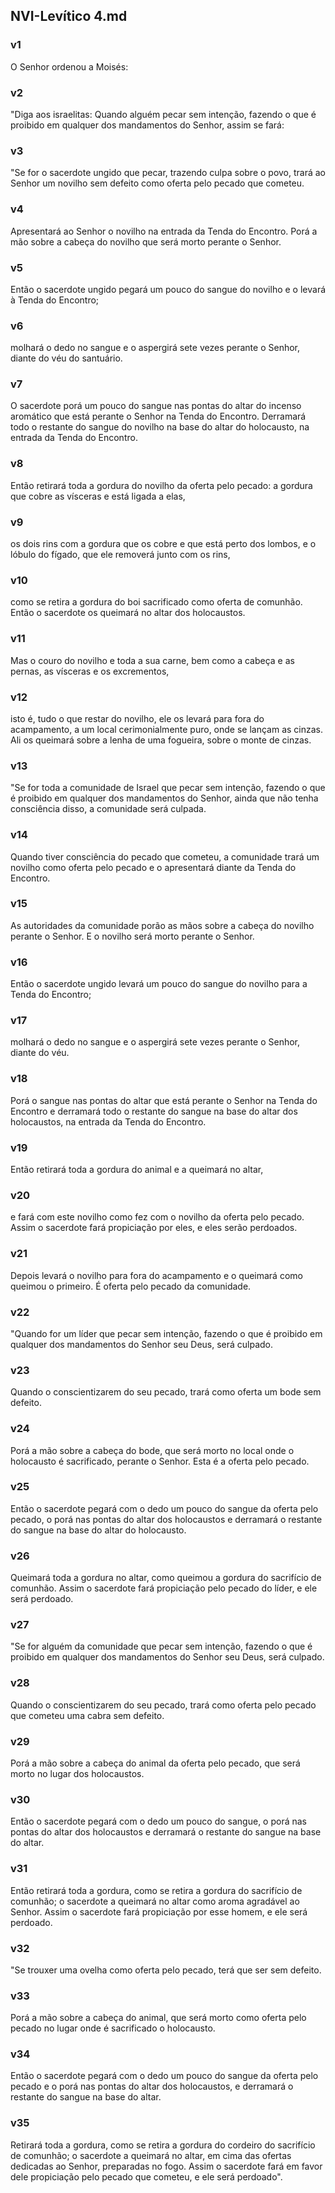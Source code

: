 ## NVI-Levítico 4.md
### v1
 O Senhor ordenou a Moisés:
### v2
 "Diga aos israelitas: Quando alguém pecar sem intenção, fazendo o que é proibido em qualquer dos mandamentos do Senhor, assim se fará:
### v3
 "Se for o sacerdote ungido que pecar, trazendo culpa sobre o povo, trará ao Senhor um novilho sem defeito como oferta pelo pecado que cometeu.
### v4
 Apresentará ao Senhor o novilho na entrada da Tenda do Encontro. Porá a mão sobre a cabeça do novilho que será morto perante o Senhor.
### v5
 Então o sacerdote ungido pegará um pouco do sangue do novilho e o levará à Tenda do Encontro;
### v6
 molhará o dedo no sangue e o aspergirá sete vezes perante o Senhor, diante do véu do santuário.
### v7
 O sacerdote porá um pouco do sangue nas pontas do altar do incenso aromático que está perante o Senhor na Tenda do Encontro. Derramará todo o restante do sangue do novilho na base do altar do holocausto, na entrada da Tenda do Encontro.
### v8
 Então retirará toda a gordura do novilho da oferta pelo pecado: a gordura que cobre as vísceras e está ligada a elas,
### v9
 os dois rins com a gordura que os cobre e que está perto dos lombos, e o lóbulo do fígado, que ele removerá junto com os rins,
### v10
 como se retira a gordura do boi sacrificado como oferta de comunhão. Então o sacerdote os queimará no altar dos holocaustos.
### v11
 Mas o couro do novilho e toda a sua carne, bem como a cabeça e as pernas, as vísceras e os excrementos,
### v12
 isto é, tudo o que restar do novilho, ele os levará para fora do acampamento, a um local cerimonialmente puro, onde se lançam as cinzas. Ali os queimará sobre a lenha de uma fogueira, sobre o monte de cinzas.
### v13
 "Se for toda a comunidade de Israel que pecar sem intenção, fazendo o que é proibido em qualquer dos mandamentos do Senhor, ainda que não tenha consciência disso, a comunidade será culpada.
### v14
 Quando tiver consciência do pecado que cometeu, a comunidade trará um novilho como oferta pelo pecado e o apresentará diante da Tenda do Encontro.
### v15
 As autoridades da comunidade porão as mãos sobre a cabeça do novilho perante o Senhor. E o novilho será morto perante o Senhor.
### v16
 Então o sacerdote ungido levará um pouco do sangue do novilho para a Tenda do Encontro;
### v17
 molhará o dedo no sangue e o aspergirá sete vezes perante o Senhor, diante do véu.
### v18
 Porá o sangue nas pontas do altar que está perante o Senhor na Tenda do Encontro e derramará todo o restante do sangue na base do altar dos holocaustos, na entrada da Tenda do Encontro.
### v19
 Então retirará toda a gordura do animal e a queimará no altar,
### v20
 e fará com este novilho como fez com o novilho da oferta pelo pecado. Assim o sacerdote fará propiciação por eles, e eles serão perdoados.
### v21
 Depois levará o novilho para fora do acampamento e o queimará como queimou o primeiro. É oferta pelo pecado da comunidade.
### v22
 "Quando for um líder que pecar sem intenção, fazendo o que é proibido em qualquer dos mandamentos do Senhor seu Deus, será culpado.
### v23
 Quando o conscientizarem do seu pecado, trará como oferta um bode sem defeito.
### v24
 Porá a mão sobre a cabeça do bode, que será morto no local onde o holocausto é sacrificado, perante o Senhor. Esta é a oferta pelo pecado.
### v25
 Então o sacerdote pegará com o dedo um pouco do sangue da oferta pelo pecado, o porá nas pontas do altar dos holocaustos e derramará o restante do sangue na base do altar do holocausto.
### v26
 Queimará toda a gordura no altar, como queimou a gordura do sacrifício de comunhão. Assim o sacerdote fará propiciação pelo pecado do líder, e ele será perdoado.
### v27
 "Se for alguém da comunidade que pecar sem intenção, fazendo o que é proibido em qualquer dos mandamentos do Senhor seu Deus, será culpado.
### v28
 Quando o conscientizarem do seu pecado, trará como oferta pelo pecado que cometeu uma cabra sem defeito.
### v29
 Porá a mão sobre a cabeça do animal da oferta pelo pecado, que será morto no lugar dos holocaustos.
### v30
 Então o sacerdote pegará com o dedo um pouco do sangue, o porá nas pontas do altar dos holocaustos e derramará o restante do sangue na base do altar.
### v31
 Então retirará toda a gordura, como se retira a gordura do sacrifício de comunhão; o sacerdote a queimará no altar como aroma agradável ao Senhor. Assim o sacerdote fará propiciação por esse homem, e ele será perdoado.
### v32
 "Se trouxer uma ovelha como oferta pelo pecado, terá que ser sem defeito.
### v33
 Porá a mão sobre a cabeça do animal, que será morto como oferta pelo pecado no lugar onde é sacrificado o holocausto.
### v34
 Então o sacerdote pegará com o dedo um pouco do sangue da oferta pelo pecado e o porá nas pontas do altar dos holocaustos, e derramará o restante do sangue na base do altar.
### v35
 Retirará toda a gordura, como se retira a gordura do cordeiro do sacrifício de comunhão; o sacerdote a queimará no altar, em cima das ofertas dedicadas ao Senhor, preparadas no fogo. Assim o sacerdote fará em favor dele propiciação pelo pecado que cometeu, e ele será perdoado".

